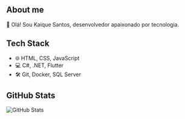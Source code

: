 ## About me
👋 Olá! Sou Kaique Santos, desenvolvedor apaixonado por tecnologia.

## Tech Stack
- 🌐 HTML, CSS, JavaScript
- 💻 C#, .NET, Flutter
- 🛠️ Git, Docker, SQL Server

## GitHub Stats
![GitHub Stats](https://github-readme-stats.vercel.app/api?username=kaiqueGeraldo&show_icons=true&theme=dark)


<!--
**kaiqueGeraldo/kaiqueGeraldo** is a ✨ _special_ ✨ repository because its `README.md` (this file) appears on your GitHub profile.

Here are some ideas to get you started:

- 🔭 I’m currently working on ...
- 🌱 I’m currently learning ...
- 👯 I’m looking to collaborate on ...
- 🤔 I’m looking for help with ...
- 💬 Ask me about ...
- 📫 How to reach me: ...
- 😄 Pronouns: ...
- ⚡ Fun fact: ...
-->
